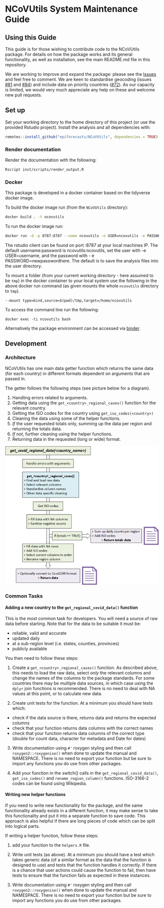 # NCoVUtils System Maintenance Guide

## Using this Guide
This guide is for those wishing to contribute code to the NCoVUtils package. For details on how the package works and its general functionality, as well as installation, see the main README.md file in this repository. 

We are working to improve and expand the package: please see the [Issues](https://github.com/epiforecasts/NCoVUtils/issues) and feel free to comment. We are keen to standardise geocoding (issues [#81](https://github.com/epiforecasts/NCoVUtils/issues/81) and [#84](https://github.com/epiforecasts/NCoVUtils/issues/84)) and include data on priority countries ([#72](https://github.com/epiforecasts/NCoVUtils/issues/72)). As our capacity is limited, we would very much appreciate any help on these and welcome new pull requests.

## Set up
Set your working directory to the home directory of this project (or use the provided Rstudio project). Install the analysis and all dependencies with:
```r
remotes::install_github("epiforecasts/NCoVUtils", dependencies = TRUE)
```

### Render documentation
Render the documentation with the following:
```bash
Rscript inst/scripts/render_output.R
```

### Docker
This package is developed in a docker container based on the tidyverse docker image.

To build the docker image run (from the `NCoVUtils` directory):
```bash
docker build . -t ncovutils
```

To run the docker image run:
```bash
docker run -d -p 8787:8787 --name ncovutils -e USER=ncovutils -e PASSWORD=ncovutils ncovutils
```

The rstudio client can be found on port :8787 at your local machines IP. The default username:password is ncovutils:ncovutils, set the user with -e USER=username, and the password with - e PASSWORD=newpasswordhere. The default is to save the analysis files into the user directory.

To mount a folder (from your current working directory - here assumed to be `tmp`) in the docker container to your local system use the following in the above docker run command (as given mounts the whole `ncovutils` directory to `tmp`).

```{bash, eval = FALSE}
--mount type=bind,source=$(pwd)/tmp,target=/home/ncovutils
```

To access the command line run the following:
```{bash, eval = FALSE}
docker exec -ti ncovutils bash
```

Alternatively the package environment can be accessed via [binder](https://mybinder.org/v2/gh/epiforecasts/ncovutils/master?urlpath=rstudio).

## Development
### Architecture
NCoVUtils has one main data getter function which returns the same data (for each country) in different formats dependent on arguments that are passed in.

The getter follows the following steps (see picture below for a diagram).

1. Handling errors related to arguments.
2. Getting data using the `get_<country>_regional_cases()` function for the relevant country.
3. Getting the ISO codes for the country using `get_iso_codes(<country>)`
4. Cleaning the data using some of the helper functions.
5. _If_ the user requested totals only, summing up the data per region and returning the totals data.
6. _If not_, further cleaning using the helper functions.
7. Returning data in the requested (long or wide) format.

![Architecture](architecture_main.png)


### Common Tasks
#### **Adding a new country to the `get_regional_covid_data()` function**
This is the most common task for developers. You will need a source of raw data before starting. Note that for the data to be suitable it must be:

+ reliable, valid and accurate 
+ updated daily
+ at a sub-region level (i.e. states, counties, provinces)
+ publicly available

You then need to follow these steps:

1. Create a `get_<country>_regional_cases()` function. As described above, this needs to load the raw data, select *only* the relevant columns and change the names of the columns to the package standards. For some countries there may be multiple data sources, in which case using the `dplyr` join functions is recommended. There is no need to deal with NA values at this point, or to calculate new data.

2. Create unit tests for the function. At a minimum you should have tests which:
+ check if the data source is there, returns data and returns the expected columns
+ check that your function returns data columns with the correct names
+ check that your function returns data columns of the correct type (double for count data, character for metadata and Date for dates)

3. Write documentation using `#'` roxygen styling and then call `roxygen2::roxygenise()` when done to update the manual and NAMESPACE. There is no need to export your function but be sure to import any functions you do use from other packages.

4. Add your function in the switch() calls in the `get_regional_covid_data()`, `get_iso_codes()` and `rename_region_column()` functions. ISO-3166-2 codes can be found using Wikipedia.


#### **Writing new helper functions**
If you need to write new functionality for the package, and the same functionality already exists in a different function, it may make sense to take this functionality and put it into a separate function to save code. This approach is also helpful if there are long pieces of code which can be split into logical parts. 

If writing a helper function, follow these steps:

1. add your function to the `helpers.R` file. 

2. Write unit tests (as above). At a minimum you should have a test which takes generic data (of a similar format as the data that the function is designed to use) and tests that the function handles it correctly. If there is a chance that user actions could cause the function to fail, then have tests to ensure that the function fails as expected in these instances.

3. Write documentation using `#'` roxygen styling and then call `roxygen2::roxygenise()` when done to update the manual and NAMESPACE. There is no need to export your function but be sure to import any functions you do use from other packages.